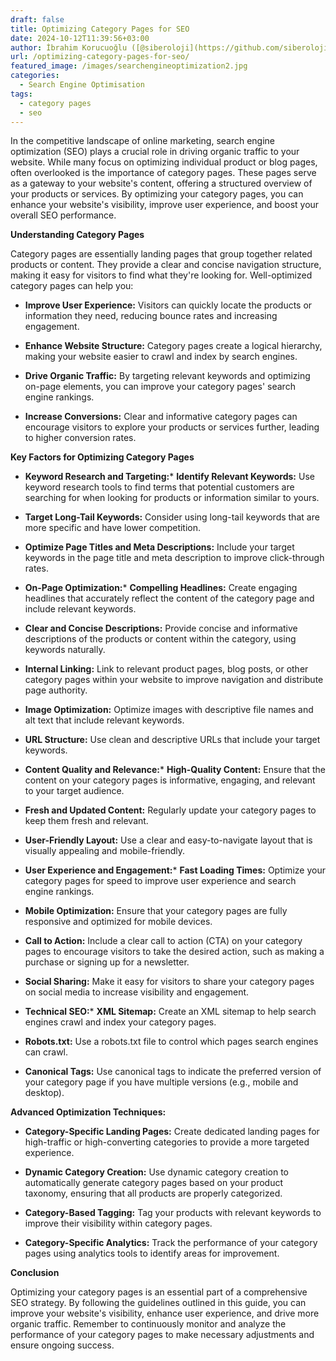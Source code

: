 ```yaml
---
draft: false
title: Optimizing Category Pages for SEO
date: 2024-10-12T11:39:56+03:00
author: İbrahim Korucuoğlu ([@siberoloji](https://github.com/siberoloji))
url: /optimizing-category-pages-for-seo/
featured_image: /images/searchengineoptimization2.jpg
categories:
  - Search Engine Optimisation
tags:
  - category pages
  - seo
---
```



In the competitive landscape of online marketing, search engine optimization (SEO) plays a crucial role in driving organic traffic to your website. While many focus on optimizing individual product or blog pages, often overlooked is the importance of category pages. These pages serve as a gateway to your website's content, offering a structured overview of your products or services. By optimizing your category pages, you can enhance your website's visibility, improve user experience, and boost your overall SEO performance.



**Understanding Category Pages**



Category pages are essentially landing pages that group together related products or content. They provide a clear and concise navigation structure, making it easy for visitors to find what they're looking for. Well-optimized category pages can help you:


* **Improve User Experience:** Visitors can quickly locate the products or information they need, reducing bounce rates and increasing engagement.

* **Enhance Website Structure:** Category pages create a logical hierarchy, making your website easier to crawl and index by search engines.

* **Drive Organic Traffic:** By targeting relevant keywords and optimizing on-page elements, you can improve your category pages' search engine rankings.

* **Increase Conversions:** Clear and informative category pages can encourage visitors to explore your products or services further, leading to higher conversion rates.




**Key Factors for Optimizing Category Pages**


* **Keyword Research and Targeting:*** **Identify Relevant Keywords:** Use keyword research tools to find terms that potential customers are searching for when looking for products or information similar to yours.

* **Target Long-Tail Keywords:** Consider using long-tail keywords that are more specific and have lower competition.

* **Optimize Page Titles and Meta Descriptions:** Include your target keywords in the page title and meta description to improve click-through rates.



* **On-Page Optimization:*** **Compelling Headlines:** Create engaging headlines that accurately reflect the content of the category page and include relevant keywords.

* **Clear and Concise Descriptions:** Provide concise and informative descriptions of the products or content within the category, using keywords naturally.

* **Internal Linking:** Link to relevant product pages, blog posts, or other category pages within your website to improve navigation and distribute page authority.

* **Image Optimization:** Optimize images with descriptive file names and alt text that include relevant keywords.

* **URL Structure:** Use clean and descriptive URLs that include your target keywords.



* **Content Quality and Relevance:*** **High-Quality Content:** Ensure that the content on your category pages is informative, engaging, and relevant to your target audience.

* **Fresh and Updated Content:** Regularly update your category pages to keep them fresh and relevant.

* **User-Friendly Layout:** Use a clear and easy-to-navigate layout that is visually appealing and mobile-friendly.



* **User Experience and Engagement:*** **Fast Loading Times:** Optimize your category pages for speed to improve user experience and search engine rankings.

* **Mobile Optimization:** Ensure that your category pages are fully responsive and optimized for mobile devices.

* **Call to Action:** Include a clear call to action (CTA) on your category pages to encourage visitors to take the desired action, such as making a purchase or signing up for a newsletter.

* **Social Sharing:** Make it easy for visitors to share your category pages on social media to increase visibility and engagement.



* **Technical SEO:*** **XML Sitemap:** Create an XML sitemap to help search engines crawl and index your category pages.

* **Robots.txt:** Use a robots.txt file to control which pages search engines can crawl.

* **Canonical Tags:** Use canonical tags to indicate the preferred version of your category page if you have multiple versions (e.g., mobile and desktop).

**Advanced Optimization Techniques:**


* **Category-Specific Landing Pages:** Create dedicated landing pages for high-traffic or high-converting categories to provide a more targeted experience.

* **Dynamic Category Creation:** Use dynamic category creation to automatically generate category pages based on your product taxonomy, ensuring that all products are properly categorized.

* **Category-Based Tagging:** Tag your products with relevant keywords to improve their visibility within category pages.

* **Category-Specific Analytics:** Track the performance of your category pages using analytics tools to identify areas for improvement.




**Conclusion**



Optimizing your category pages is an essential part of a comprehensive SEO strategy. By following the guidelines outlined in this guide, you can improve your website's visibility, enhance user experience, and drive more organic traffic. Remember to continuously monitor and analyze the performance of your category pages to make necessary adjustments and ensure ongoing success.
